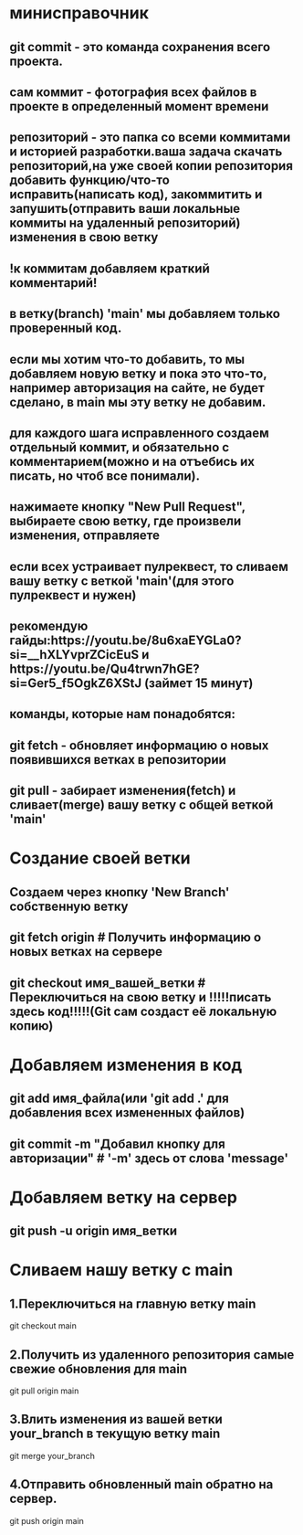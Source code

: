 <h1>минисправочник</h1>
<h2>git commit - это команда сохранения всего проекта.</h2>
<h2>сам коммит - фотография всех файлов в проекте в определенный момент времени</h2>
<h2>репозиторий - это папка со всеми коммитами и историей разработки.ваша задача скачать репозиторий,на уже своей копии репозитория добавить функцию/что-то исправить(написать код), закоммитить и запушить(отправить ваши локальные коммиты на удаленный репозиторий) изменения в свою ветку</h2>
<h2>!к коммитам добавляем краткий комментарий!</h2>
<h2>в ветку(branch) 'main' мы добавляем только проверенный код.</h2>
<h2>если мы хотим что-то добавить, то мы добавляем новую ветку и пока это что-то, например авторизация на сайте, не будет сделано, в main мы эту ветку не добавим.</h2>
<h2>для каждого шага исправленного создаем отдельный коммит, и обязательно с комментарием(можно и на отъебись их писать, но чтоб все понимали).</h2>
<h2>нажимаете кнопку "New Pull Request", выбираете свою ветку, где произвели изменения, отправляете</h2>
<h2>если всех устраивает пулреквест, то сливаем вашу ветку с веткой 'main'(для этого пулреквест и нужен)</h2>
<h2>рекомендую гайды:https://youtu.be/8u6xaEYGLa0?si=__hXLYvprZCicEuS и https://youtu.be/Qu4trwn7hGE?si=Ger5_f5OgkZ6XStJ (займет 15 минут)</h2>
<h2>команды, которые нам понадобятся:</h2>
<h2>git fetch - обновляет информацию о новых появившихся ветках в репозитории</h2>
<h2>git pull - забирает изменения(fetch) и сливает(merge) вашу ветку с общей веткой 'main'</h2>
<h1>Создание своей ветки</h1>
<h2>Создаем через кнопку 'New Branch' собственную ветку</h2>
<h2>git fetch origin # Получить информацию о новых ветках на сервере</h2>
<h2>git checkout имя_вашей_ветки # Переключиться на свою ветку и !!!!!писать здесь код!!!!!(Git сам создаст её локальную копию)</h2>
<h1>Добавляем изменения в код</h1>
<h2>git add имя_файла(или 'git add .' для добавления всех измененных файлов)</h2>
<h2>git commit -m "Добавил кнопку для авторизации" # '-m' здесь от слова 'message'</h2>
<h1>Добавляем ветку на сервер</h1>
<h2>git push -u origin имя_ветки</h2>
<h1>Сливаем нашу ветку с main</h1>
<h2>1.Переключиться на главную ветку main</h2>
<p>git checkout main</p>
<h2>2.Получить из удаленного репозитория самые свежие обновления для main</h2>
<p>git pull origin main</p>
<h2>3.Влить изменения из вашей ветки your_branch в текущую ветку main</h2>
<p>git merge your_branch</p>
<h2>4.Отправить обновленный main обратно на сервер.</h2>
<p>git push origin main</p>
